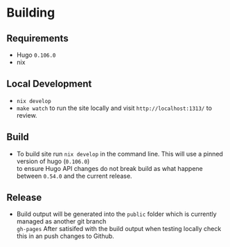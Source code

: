 # Building

## Requirements

- Hugo `0.106.0`
- nix

## Local Development

- `nix develop`
- `make watch` to run the site locally and visit `http://localhost:1313/` to review.

## Build

- To build site run `nix develop` in the command line. This will use a pinned version of hugo (`0.106.0`)  
to ensure Hugo API changes do not break build as what happene between `0.54.0` and the current release.

## Release

- Build output will be generated into the `public` folder which is currently managed as another git branch  
`gh-pages` After satisifed with the build output when testing locally check this in an push changes to Github.
